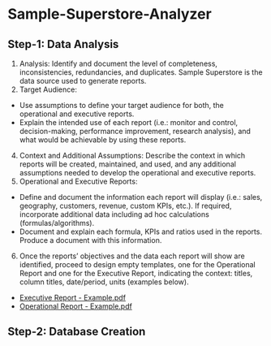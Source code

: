 # Sample-Superstore-Analyzer
## Step-1: Data Analysis
1. Analysis: Identify and document the level of completeness, inconsistencies, redundancies, and duplicates. Sample Superstore is the data source used to generate reports.
2. Target Audience:
* Use assumptions to define your target audience for both, the operational and executive reports.
* Explain the intended use of each report (i.e.: monitor and control, decision-making, performance improvement, research analysis), and what would be achievable by using these reports.
4. Context and Additional Assumptions: Describe the context in which reports will be created, maintained, and used, and any additional assumptions needed to develop the operational and executive reports.
5. Operational and Executive Reports:
* Define and document the information each report will display (i.e.: sales, geography, customers, revenue, custom KPIs, etc.). If required, incorporate additional data including ad hoc calculations (formulas/algorithms).
* Document and explain each formula, KPIs and ratios used in the reports. Produce a document with this information.
6. Once the reports’ objectives and the data each report will show are identified, proceed to design empty templates, one for the Operational Report and one for the Executive Report, indicating the context: titles, column titles, date/period, units (examples below).
* [Executive Report - Example.pdf](https://github.com/rashika-dabas/Sample-Superstore-Analyzer/files/14920844/Executive.Report.-.Example.pdf)
* [Operational Report - Example.pdf](https://github.com/rashika-dabas/Sample-Superstore-Analyzer/files/14920848/Operational.Report.-.Example.pdf)

## Step-2: Database Creation
